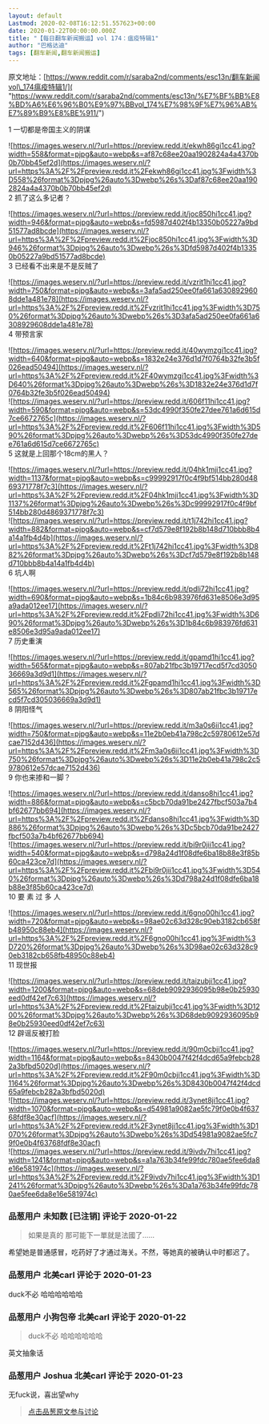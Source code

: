 ```yaml
---
layout: default
Lastmod: 2020-02-08T16:12:51.557623+00:00
date: 2020-01-22T00:00:00.000Z
title: "【每日翻车新闻搬运】vol 174：瘟疫特辑1"
author: "巴格达迪"
tags: [翻车新闻,翻车新闻搬运]
---
```


原文地址：[https://www.reddit.com/r/saraba2nd/comments/esc13n/翻车新闻vol\_174瘟疫特辑1/]( "https://www.reddit.com/r/saraba2nd/comments/esc13n/%E7%BF%BB%E8%BD%A6%E6%96%B0%E9%97%BBvol_174%E7%98%9F%E7%96%AB%E7%89%B9%E8%BE%911/")  
  
  
1 一切都是帝国主义的阴谋  
  
![https://images.weserv.nl/?url=https://preview.redd.it/ekwh86gi1cc41.jpg?width=558&format=pjpg&auto=webp&s=af87c68ee20aa1902824a4a4370b0b70bb45ef2d](https://images.weserv.nl/?url=https%3A%2F%2Fpreview.redd.it%2Fekwh86gi1cc41.jpg%3Fwidth%3D558%26format%3Dpjpg%26auto%3Dwebp%26s%3Daf87c68ee20aa1902824a4a4370b0b70bb45ef2d)  
2 抓了这么多记者？  
  
![https://images.weserv.nl/?url=https://preview.redd.it/joc850hi1cc41.jpg?width=946&format=pjpg&auto=webp&s=fd5987d402f4b13350b05227a9bd51577ad8bcde](https://images.weserv.nl/?url=https%3A%2F%2Fpreview.redd.it%2Fjoc850hi1cc41.jpg%3Fwidth%3D946%26format%3Dpjpg%26auto%3Dwebp%26s%3Dfd5987d402f4b13350b05227a9bd51577ad8bcde)  
3 已经看不出来是不是反贼了  
  
![https://images.weserv.nl/?url=https://preview.redd.it/vzrit1hi1cc41.jpg?width=750&format=pjpg&auto=webp&s=3afa5ad250ee0fa661a6308929608dde1a481e78](https://images.weserv.nl/?url=https%3A%2F%2Fpreview.redd.it%2Fvzrit1hi1cc41.jpg%3Fwidth%3D750%26format%3Dpjpg%26auto%3Dwebp%26s%3D3afa5ad250ee0fa661a6308929608dde1a481e78)  
4 带预言家  
  
![https://images.weserv.nl/?url=https://preview.redd.it/40wymzgi1cc41.jpg?width=640&format=pjpg&auto=webp&s=1832e24e376d1d7f0764b32fe3b5f026ead50494](https://images.weserv.nl/?url=https%3A%2F%2Fpreview.redd.it%2F40wymzgi1cc41.jpg%3Fwidth%3D640%26format%3Dpjpg%26auto%3Dwebp%26s%3D1832e24e376d1d7f0764b32fe3b5f026ead50494)  
![https://images.weserv.nl/?url=https://preview.redd.it/606f11hi1cc41.jpg?width=590&format=pjpg&auto=webp&s=53dc4990f350fe27dee761a6d615d7ce6672765c](https://images.weserv.nl/?url=https%3A%2F%2Fpreview.redd.it%2F606f11hi1cc41.jpg%3Fwidth%3D590%26format%3Dpjpg%26auto%3Dwebp%26s%3D53dc4990f350fe27dee761a6d615d7ce6672765c)  
5 这就是上回那个18cm的黑人？  
  
![https://images.weserv.nl/?url=https://preview.redd.it/04hk1mji1cc41.jpg?width=1137&format=pjpg&auto=webp&s=c99992917f0c4f9bf514bb280d4869371778f7c3](https://images.weserv.nl/?url=https%3A%2F%2Fpreview.redd.it%2F04hk1mji1cc41.jpg%3Fwidth%3D1137%26format%3Dpjpg%26auto%3Dwebp%26s%3Dc99992917f0c4f9bf514bb280d4869371778f7c3)  
![https://images.weserv.nl/?url=https://preview.redd.it/t1j742hi1cc41.jpg?width=882&format=pjpg&auto=webp&s=cf7d579e8f192b8b148d710bbb8b4a14a1fb4d4b](https://images.weserv.nl/?url=https%3A%2F%2Fpreview.redd.it%2Ft1j742hi1cc41.jpg%3Fwidth%3D882%26format%3Dpjpg%26auto%3Dwebp%26s%3Dcf7d579e8f192b8b148d710bbb8b4a14a1fb4d4b)  
6 坑人啊  
  
![https://images.weserv.nl/?url=https://preview.redd.it/pdli72hi1cc41.jpg?width=690&format=pjpg&auto=webp&s=1b84c6b983976fd631e8506e3d95a9ada012ee17](https://images.weserv.nl/?url=https%3A%2F%2Fpreview.redd.it%2Fpdli72hi1cc41.jpg%3Fwidth%3D690%26format%3Dpjpg%26auto%3Dwebp%26s%3D1b84c6b983976fd631e8506e3d95a9ada012ee17)  
7 历史重演  
  
![https://images.weserv.nl/?url=https://preview.redd.it/gpamd1hi1cc41.jpg?width=565&format=pjpg&auto=webp&s=807ab21fbc3b19717ecd5f7cd305036669a3d9d1](https://images.weserv.nl/?url=https%3A%2F%2Fpreview.redd.it%2Fgpamd1hi1cc41.jpg%3Fwidth%3D565%26format%3Dpjpg%26auto%3Dwebp%26s%3D807ab21fbc3b19717ecd5f7cd305036669a3d9d1)  
8 阴阳怪气  
  
![https://images.weserv.nl/?url=https://preview.redd.it/m3a0s6ii1cc41.jpg?width=750&format=pjpg&auto=webp&s=11e2b0eb41a798c2c59780612e57dcae7152d436](https://images.weserv.nl/?url=https%3A%2F%2Fpreview.redd.it%2Fm3a0s6ii1cc41.jpg%3Fwidth%3D750%26format%3Dpjpg%26auto%3Dwebp%26s%3D11e2b0eb41a798c2c59780612e57dcae7152d436)  
9 你也来掺和一脚？  
  
![https://images.weserv.nl/?url=https://preview.redd.it/danso8hi1cc41.jpg?width=886&format=pjpg&auto=webp&s=c5bcb70da91be2427fbcf503a7b4bf62677bb694](https://images.weserv.nl/?url=https%3A%2F%2Fpreview.redd.it%2Fdanso8hi1cc41.jpg%3Fwidth%3D886%26format%3Dpjpg%26auto%3Dwebp%26s%3Dc5bcb70da91be2427fbcf503a7b4bf62677bb694)  
![https://images.weserv.nl/?url=https://preview.redd.it/bi9r0jii1cc41.jpg?width=540&format=pjpg&auto=webp&s=d798a24d1f08dfe6ba18b88e3f85b60ca423ce7d](https://images.weserv.nl/?url=https%3A%2F%2Fpreview.redd.it%2Fbi9r0jii1cc41.jpg%3Fwidth%3D540%26format%3Dpjpg%26auto%3Dwebp%26s%3Dd798a24d1f08dfe6ba18b88e3f85b60ca423ce7d)  
10 要 素 过 多 人  
  
![https://images.weserv.nl/?url=https://preview.redd.it/6gno00hi1cc41.jpg?width=720&format=pjpg&auto=webp&s=98ae02c63d328c90eb3182cb658fb48950c88eb4](https://images.weserv.nl/?url=https%3A%2F%2Fpreview.redd.it%2F6gno00hi1cc41.jpg%3Fwidth%3D720%26format%3Dpjpg%26auto%3Dwebp%26s%3D98ae02c63d328c90eb3182cb658fb48950c88eb4)  
11 现世报  
  
![https://images.weserv.nl/?url=https://preview.redd.it/taizubji1cc41.jpg?width=1200&format=pjpg&auto=webp&s=68deb9092936095b98e0b25930eed0df42ef7c63](https://images.weserv.nl/?url=https%3A%2F%2Fpreview.redd.it%2Ftaizubji1cc41.jpg%3Fwidth%3D1200%26format%3Dpjpg%26auto%3Dwebp%26s%3D68deb9092936095b98e0b25930eed0df42ef7c63)  
12 辟谣反被打脸  
  
![https://images.weserv.nl/?url=https://preview.redd.it/90m0cbji1cc41.jpg?width=1164&format=pjpg&auto=webp&s=8430b0047f42f4dcd65a9febcb282a3bfbd5020d](https://images.weserv.nl/?url=https%3A%2F%2Fpreview.redd.it%2F90m0cbji1cc41.jpg%3Fwidth%3D1164%26format%3Dpjpg%26auto%3Dwebp%26s%3D8430b0047f42f4dcd65a9febcb282a3bfbd5020d)  
![https://images.weserv.nl/?url=https://preview.redd.it/3ynet8ji1cc41.jpg?width=1070&format=pjpg&auto=webp&s=d54981a9082ae5fc79f0e0b4f63768fdf8e30acf](https://images.weserv.nl/?url=https%3A%2F%2Fpreview.redd.it%2F3ynet8ji1cc41.jpg%3Fwidth%3D1070%26format%3Dpjpg%26auto%3Dwebp%26s%3Dd54981a9082ae5fc79f0e0b4f63768fdf8e30acf)  
![https://images.weserv.nl/?url=https://preview.redd.it/9ivdv7hi1cc41.jpg?width=1241&format=pjpg&auto=webp&s=a1a763b34fe99fdc780ae5fee6da8e16e581974c](https://images.weserv.nl/?url=https%3A%2F%2Fpreview.redd.it%2F9ivdv7hi1cc41.jpg%3Fwidth%3D1241%26format%3Dpjpg%26auto%3Dwebp%26s%3Da1a763b34fe99fdc780ae5fee6da8e16e581974c)

            
### 品葱用户 **未知数 [已注销]** 评论于 2020-01-22
        
> 如果是真的 那可能下一單就是法國了……

  
希望她是普通感冒，吃药好了才通过海关。不然，等她真的被确认中时都迟了。
        


            
### 品葱用户 **北美carl** 评论于 2020-01-23
        
duck不必 哈哈哈哈哈哈
        


            
### 品葱用户 **小狗包帝 北美carl** 评论于 2020-01-22
        
> duck不必 哈哈哈哈哈哈

  
英文抽象话
        


            
### 品葱用户 **Joshua 北美carl** 评论于 2020-01-23
        
无fuck说，喜出望why
        






> [点击品葱原文参与讨论](https://pincong.rocks/article/12702)

